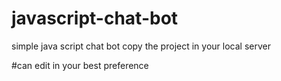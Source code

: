 # javascript-chat-bot
simple java script chat bot
copy the project in your local server 

#can edit in your best preference

